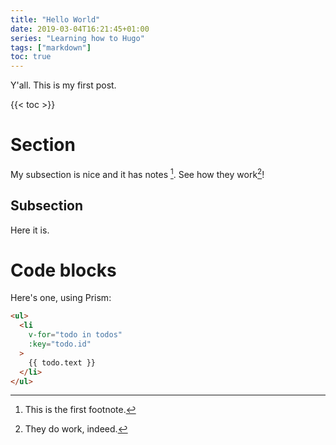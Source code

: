 ```yaml
---
title: "Hello World"
date: 2019-03-04T16:21:45+01:00
series: "Learning how to Hugo"
tags: ["markdown"]
toc: true
---
```


Y'all. This is my first post.

{{< toc >}}

# Section
My subsection is nice and it has notes [^1]. See how they work[^work]!

[^1]: This is the first footnote.

[^work]: They do work, indeed.

## Subsection
Here it is.

# Code blocks

Here's one, using Prism:

``` html
<ul>
  <li
    v-for="todo in todos"
    :key="todo.id"
  >
    {{ todo.text }}
  </li>
</ul>
```
